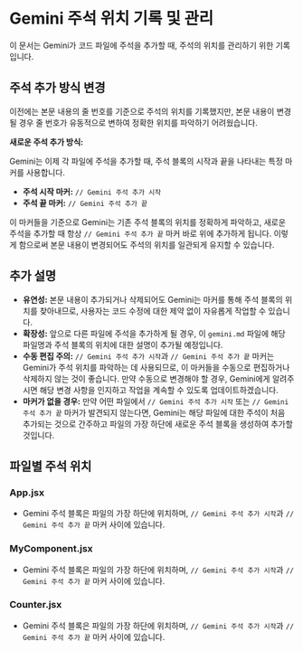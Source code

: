 # Gemini 주석 위치 기록 및 관리

이 문서는 Gemini가 코드 파일에 주석을 추가할 때, 주석의 위치를 관리하기 위한 기록입니다.

## 주석 추가 방식 변경

이전에는 본문 내용의 줄 번호를 기준으로 주석의 위치를 기록했지만, 본문 내용이 변경될 경우 줄 번호가 유동적으로 변하여 정확한 위치를 파악하기 어려웠습니다.

**새로운 주석 추가 방식:**

Gemini는 이제 각 파일에 주석을 추가할 때, 주석 블록의 시작과 끝을 나타내는 특정 마커를 사용합니다.

- **주석 시작 마커:** `// Gemini 주석 추가 시작`
- **주석 끝 마커:** `// Gemini 주석 추가 끝`

이 마커들을 기준으로 Gemini는 기존 주석 블록의 위치를 정확하게 파악하고, 새로운 주석을 추가할 때 항상 `// Gemini 주석 추가 끝` 마커 바로 위에 추가하게 됩니다. 이렇게 함으로써 본문 내용이 변경되어도 주석의 위치를 일관되게 유지할 수 있습니다.

## 추가 설명

- **유연성:** 본문 내용이 추가되거나 삭제되어도 Gemini는 마커를 통해 주석 블록의 위치를 찾아내므로, 사용자는 코드 수정에 대한 제약 없이 자유롭게 작업할 수 있습니다.
- **확장성:** 앞으로 다른 파일에 주석을 추가하게 될 경우, 이 `gemini.md` 파일에 해당 파일명과 주석 블록의 위치에 대한 설명이 추가될 예정입니다.
- **수동 편집 주의:** `// Gemini 주석 추가 시작`과 `// Gemini 주석 추가 끝` 마커는 Gemini가 주석 위치를 파악하는 데 사용되므로, 이 마커들을 수동으로 편집하거나 삭제하지 않는 것이 좋습니다. 만약 수동으로 변경해야 할 경우, Gemini에게 알려주시면 해당 변경 사항을 인지하고 작업을 계속할 수 있도록 업데이트하겠습니다.
- **마커가 없을 경우:** 만약 어떤 파일에서 `// Gemini 주석 추가 시작` 또는 `// Gemini 주석 추가 끝` 마커가 발견되지 않는다면, Gemini는 해당 파일에 대한 주석이 처음 추가되는 것으로 간주하고 파일의 가장 하단에 새로운 주석 블록을 생성하여 추가할 것입니다.

## 파일별 주석 위치

### App.jsx

- Gemini 주석 블록은 파일의 가장 하단에 위치하며, `// Gemini 주석 추가 시작`과 `// Gemini 주석 추가 끝` 마커 사이에 있습니다.

### MyComponent.jsx

- Gemini 주석 블록은 파일의 가장 하단에 위치하며, `// Gemini 주석 추가 시작`과 `// Gemini 주석 추가 끝` 마커 사이에 있습니다.

### Counter.jsx

- Gemini 주석 블록은 파일의 가장 하단에 위치하며, `// Gemini 주석 추가 시작`과 `// Gemini 주석 추가 끝` 마커 사이에 있습니다.
